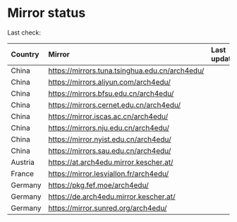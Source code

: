 <script src="./time.js"></script>
# Mirror status
Last check: <script type="text/javascript">localize(1706948415.1676645);</script>

|Country|Mirror|Last update|
|:------|:-----|:----------|
|China|https://mirrors.tuna.tsinghua.edu.cn/arch4edu/|<script type="text/javascript">localize(1706941762);</script>|
|China|https://mirrors.aliyun.com/arch4edu/|<script type="text/javascript">localize(1706941762);</script>|
|China|https://mirrors.bfsu.edu.cn/arch4edu/|<script type="text/javascript">localize(1706898553);</script>|
|China|https://mirrors.cernet.edu.cn/arch4edu/|<script type="text/javascript">localize(1706898553);</script>|
|China|https://mirror.iscas.ac.cn/arch4edu/|<script type="text/javascript">localize(1706898553);</script>|
|China|https://mirrors.nju.edu.cn/arch4edu/|<script type="text/javascript">localize(1706898553);</script>|
|China|https://mirror.nyist.edu.cn/arch4edu/|<script type="text/javascript">localize(1706898553);</script>|
|China|https://mirrors.sau.edu.cn/arch4edu/|<script type="text/javascript">localize(1706898553);</script>|
|Austria|https://at.arch4edu.mirror.kescher.at/|<script type="text/javascript">localize(1706941762);</script>|
|France|https://mirror.lesviallon.fr/arch4edu/|<script type="text/javascript">localize(1706898553);</script>|
|Germany|https://pkg.fef.moe/arch4edu/|<script type="text/javascript">localize(1706941762);</script>|
|Germany|https://de.arch4edu.mirror.kescher.at/|<script type="text/javascript">localize(1706941762);</script>|
|Germany|https://mirror.sunred.org/arch4edu/|<script type="text/javascript">localize(1706941762);</script>|

<script src="./tablefilter/tablefilter.js"></script>
<script src="./table.js"></script>